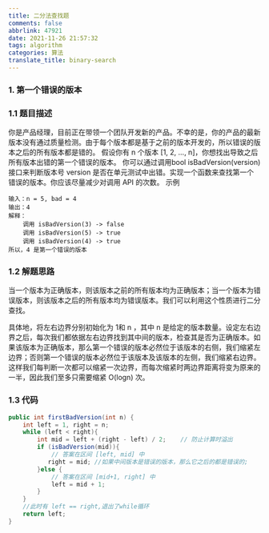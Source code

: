 ```yaml
---
title: 二分法查找题
comments: false
abbrlink: 47921
date: 2021-11-26 21:57:32
tags: algorithm
categories: 算法
translate_title: binary-search
---
```

### 1. 第一个错误的版本

### 1.1 题目描述
你是产品经理，目前正在带领一个团队开发新的产品。不幸的是，你的产品的最新版本没有通过质量检测。由于每个版本都是基于之前的版本开发的，所以错误的版本之后的所有版本都是错的。
假设你有 n 个版本 [1, 2, ..., n]，你想找出导致之后所有版本出错的第一个错误的版本。
你可以通过调用bool isBadVersion(version)接口来判断版本号 version 是否在单元测试中出错。实现一个函数来查找第一个错误的版本。你应该尽量减少对调用 API 的次数。
示例
```text
输入：n = 5, bad = 4
输出：4
解释：
    调用 isBadVersion(3) -> false 
    调用 isBadVersion(5) -> true 
    调用 isBadVersion(4) -> true
所以，4 是第一个错误的版本
```

### 1.2 解题思路
当一个版本为正确版本，则该版本之前的所有版本均为正确版本；当一个版本为错误版本，则该版本之后的所有版本均为错误版本。我们可以利用这个性质进行二分查找。

具体地，将左右边界分别初始化为 1和 n ，其中 n 是给定的版本数量。设定左右边界之后，每次我们都依据左右边界找到其中间的版本，检查其是否为正确版本。如果该版本为正确版本，那么第一个错误的版本必然位于该版本的右侧，我们缩紧左边界；否则第一个错误的版本必然位于该版本及该版本的左侧，我们缩紧右边界。
这样我们每判断一次都可以缩紧一次边界，而每次缩紧时两边界距离将变为原来的一半，因此我们至多只需要缩紧 O(logn) 次。


### 1.3 代码
```java
public int firstBadVersion(int n) {
    int left = 1, right = n;
    while (left < right){
        int mid = left + (right - left) / 2;    // 防止计算时溢出
        if (isBadVersion(mid)){
            // 答案在区间 [left, mid] 中
           right = mid; //如果中间版本是错误的版本，那么它之后的都是错误的;
        }else {
            // 答案在区间 [mid+1, right] 中
            left = mid + 1;
        }
    }
    //此时有 left == right,退出了while循环
    return left;
}
```
